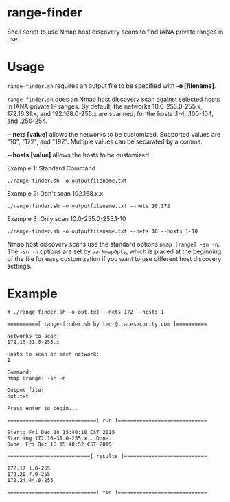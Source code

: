 # range-finder
Shell script to use Nmap host discovery scans to find IANA private ranges in use.

# Usage
`range-finder.sh` requires an output file to be specified with **-o [filename]**.

`range-finder.sh` does an Nmap host discovery scan against selected hosts in IANA private IP ranges. By default, the networks 10.0-255.0-255.x, 172.16.31.x, and 192.168.0-255.x are scanned, for the hosts .1-4, .100-104, and .250-254.

**--nets [value]** allows the networks to be customized. Supported values are "10", "172", and "192". Multiple values can be separated by a comma.

**--hosts [value]** allows the hosts to be customized.

Example 1: Standard Command

`./range-finder.sh -o outputfilename.txt`

Example 2: Don't scan 192.168.x.x

`./range-finder.sh -o outputfilename.txt --nets 10,172`

Example 3: Only scan 10.0-255.0-255.1-10

`./range-finder.sh -o outputfilename.txt --nets 10 --hosts 1-10`

Nmap host discovery scans use the standard options `nmap [range] -sn -n`. The `-sn -n` options are set by `varNmapOpts`, which is placed at the beginning of the file for easy customization if you want to use different host discovery settings.

# Example

```
# ./range-finder.sh -o out.txt --nets 172 --hosts 1

==========[ range-finder.sh by tedr@tracesecurity.com ]==========

Networks to scan:
172.16-31.0-255.x

Hosts to scan on each network:
1

Command:
nmap [range] -sn -n

Output file:
out.txt

Press enter to begin...

=============================[ run ]=============================

Start: Fri Dec 18 15:40:10 CST 2015
Starting 172.16-31.0-255.x...Done.
Done: Fri Dec 18 15:40:52 CST 2015

===========================[ results ]===========================

172.17.1.0-255
172.20.7.0-255
172.24.44.0-255

=============================[ fin ]=============================
```
